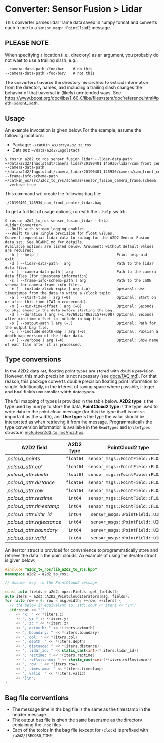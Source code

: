 # Converter: Sensor Fusion > Lidar

This converter parses lidar frame data saved in numpy format and converts each frame to a `sensor_msgs::PointCloud2` message.

## PLEASE NOTE

When specifying a location (i.e., directory) as an argument, you probably do not want to use a trailing slash, e.g.:

```
--camera-data-path /foo/bar    # do this
--camera-data-path /foo/bar/   # not this
```

The converters traverse the directory hierarchies to extract information from the directory names, and including a trailing slash changes the behavior of that traversal in (likely) unintended ways. See <https://www.boost.org/doc/libs/1_60_0/libs/filesystem/doc/reference.html#path-parent_path>.

## Usage

An example invocation is given below. For the example, assume the following locations:

* Package: `~/catkin_ws/src/a2d2_to_ros`
* Data set: `~/data/a2d2/Ingolstadt`

```console
$ rosrun a2d2_to_ros sensor_fusion_lidar --lidar-data-path ~/data/a2d2/Ingolstadt/camera_lidar/20190401_145936/lidar/cam_front_center --camera-data-path ~/data/a2d2/Ingolstadt/camera_lidar/20190401_145936/camera/cam_front_center --frame-info-schema-path ~/catkin_ws/src/a2d2_to_ros/schemas/sensor_fusion_camera_frame.schema --verbose true
```

This command will create the following bag file:

```console
./20190401_145936_cam_front_center_lidar.bag
```

To get a full list of usage options, run with the `--help` switch:

```console
$ rosrun a2d2_to_ros sensor_fusion_lidar --help
<Lidar Converter>
---Built with stream logging enabled.
---Built to use single precision for float values.
Convert sequential lidar data to rosbag for the A2D2 Sensor Fusion data set. See README.md for details.
Available options are listed below. Arguments without default values are required:
  -h [ --help ]                                    Print help and exit.
  -d [ --lidar-data-path ] arg                     Path to the lidar data files.
  -c [ --camera-data-path ] arg                    Path to the camera data files (for timestamp information).
  -s [ --frame-info-schema-path ] arg              Path to the JSON schema for camera frame info files.
  -t [ --include-clock-topic ] arg (=0)            Optional: Use timestamps from the data to write a /clock topic.
  -a [ --start-time ] arg (=0)                     Optional: Start on or after this time (TAI microseconds).
  -m [ --min-time-offset ] arg (=0)                Optional: Seconds to skip ahead in the data before starting the bag.
  -d [ --duration ] arg (=1.7976931348623157e+308) Optional: Seconds after min-time-offset to include in bag file.
  -o [ --output-path ] arg (=.)                    Optional: Path for the output bag file.
  -i [ --include-depth-map ] arg (=0)              Optional: Publish a depth map version of the lidar data.
  -v [ --verbose ] arg (=0)                        Optional: Show name of each file after it is processed.
```

## Type conversions

In the A2D2 data set, floating point types are stored with double precision. However, this much precision is not necessary (see [docs/FAQ.md](docs/FAQ.md)). For that reason, this package converts double precision floating point information to single. Additionally, in the interest of saving space where possible, integer and bool fields use smaller width data types.

The full mapping of types is provided in the table below. **A2D2 type** is the type used by numpy to store the data, **PointCloud2 type** is the type used to write data to the point cloud message (for this the type itself is not so important as the width), and **Use type** is the type the value should be interpreted as when retrieving it from the message. Programmatically the type conversion information is available in the `ReadTypes` and `WriteTypes` structs in [include/a2d2\_to\_ros/npz.hpp](include/a2d2_to_ros/npz.hpp):

| A2D2 field                 | A2D2 type | PointCloud2 type                   | Use type   |
|----------------------------|:---------:|:----------------------------------:|-----------:|
| *pcloud\_points*           | `float64` | `sensor_msgs::PointField::FLOAT32` | `float`    |
| *pcloud\_attr.col*         | `float64` | `sensor_msgs::PointField::FLOAT32` | `float`    |
| *pcloud\_attr.depth*       | `float64` | `sensor_msgs::PointField::FLOAT32` | `float`    |
| *pcloud\_attr.distance*    | `float64` | `sensor_msgs::PointField::FLOAT32` | `float`    |
| *pcloud\_attr.row*         | `float64` | `sensor_msgs::PointField::FLOAT32` | `float`    |
| *pcloud\_attr.rectime*     | `int64`   | `sensor_msgs::PointField::FLOAT64` | `uint64_t` |
| *pcloud\_attr.timestamp*   | `int64`   | `sensor_msgs::PointField::FLOAT64` | `uint64_t` |
| *pcloud\_attr.lidar\_id*   | `int64`   | `sensor_msgs::PointField::UINT8`   | `uint8_t`  |
| *pcloud\_attr.reflectance* | `int64`   | `sensor_msgs::PointField::UINT8`   | `uint8_t`  |
| *pcloud\_attr.boundary*    | `int64`   | `sensor_msgs::PointField::UINT8`   | `bool`     |
| *pcloud\_attr.valid*       | `int64`   | `sensor_msgs::PointField::UINT8`   | `bool`     |

An iterator struct is provided for convenience to programmatically store and retrieve the data in the point clouds. An example of using the iterator struct is given below:

```cpp
#include "a2d2_to_ros/lib_a2d2_to_ros.hpp"
namespace a2d2 = a2d2_to_ros;

// Assume 'msg' is the PointCloud2 message

const auto fields = a2d2::npz::Fields::get_fields();
auto iters = a2d2::A2D2_PointCloudIterators(msg, fields);
for (auto row = 0; row < msg.width; ++row, ++iters) {
  // the below is equivalent to: std::cout << iters << "\n";
  std::cout << "{"
     << "x: " << *(iters.x)
     << ", y: " << *(iters.y)
     << ", z: " << *(iters.z)
     << ", azimuth: " << *(iters.azimuth)
     << ", boundary: " << *(iters.boundary)
     << ", col: " << *(iters.col)
     << ", depth: " << *(iters.depth)
     << ", distance: " << *(iters.distance)
     << ", lidar_id: " << static_cast<int>(*(iters.lidar_id))
     << ", rectime: " << *(iters.rectime)
     << ", reflectance: " << static_cast<int>(*(iters.reflectance))
     << ", row: " << *(iters.row)
     << ", timestamp: " << *(iters.timestamp)
     << ", valid: " << *(iters.valid)
     << "}\n";
}
```
## Bag file conventions

* The message time in the bag file is the same as the timestamp in the header message.
* The output bag file is given the same basename as the directory containing the `.npz` files.
* Each of the topics in the bag file (except for `/clock`) is prefixed with `/a2d2/[RECORD_TIME]`

